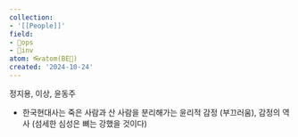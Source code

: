 ```yaml
---
collection:
- '[[People]]'
field:
- 🐙ops
- 🐢inv
atom: 👓atom(BE🔄)
created: '2024-10-24'
---
```


정지용, 이상, 윤동주
- 한국현대사는 죽은 사람과 산 사람을 분리해가는 윤리적 감정 (부끄러움), 감정의 역사 (섬세한 심성은 뼈는 강했을 것이다)